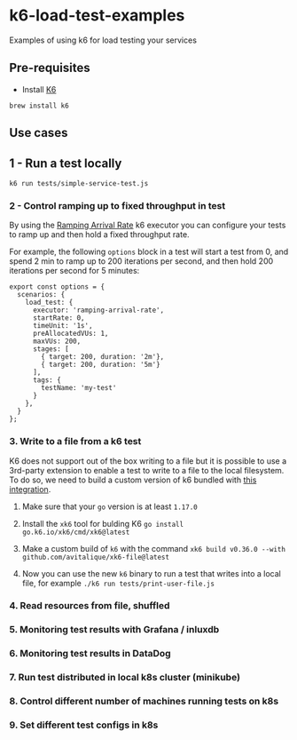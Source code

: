 # k6-load-test-examples
Examples of using k6 for load testing your services

## Pre-requisites
- Install [K6](https://k6.io/docs/get-started/installation/)
```
brew install k6
```

## Use cases

## 1 - Run a test locally
```
k6 run tests/simple-service-test.js
```

### 2 - Control ramping up to fixed throughput in test
By using the [Ramping Arrival Rate](https://k6.io/docs/using-k6/scenarios/executors/ramping-arrival-rate/) k6 executor you can configure your tests to ramp up and then hold a fixed throughput rate. 

For example, the following `options` block in a test will start a test from 0, and spend 2 min to ramp up to 200 iterations per second, and then hold 200 iterations per second for 5 minutes:
```
export const options = {
  scenarios: {
    load_test: {
      executor: 'ramping-arrival-rate',
      startRate: 0,
      timeUnit: '1s',
      preAllocatedVUs: 1,
      maxVUs: 200,
      stages: [
        { target: 200, duration: '2m'},
        { target: 200, duration: '5m'}
      ],
      tags: {
        testName: 'my-test'
      }
    },
  }
};
```

### 3. Write to a file from a k6 test
K6 does not support out of the box writing to a file but it is possible to use a 3rd-party extension to enable a test to write to a file to the local filesystem. To do so, we need to build a custom version of k6 bundled with [this integration](https://github.com/avitalique/xk6-file).

1. Make sure that your `go` version is at least `1.17.0`

2. Install the `xk6` tool for bulding K6 `go install go.k6.io/xk6/cmd/xk6@latest`

3. Make a custom build of `k6` with the command `xk6 build v0.36.0 --with github.com/avitalique/xk6-file@latest`

4. Now you can use the new `k6` binary to run a test that writes into a local file, for example `./k6 run tests/print-user-file.js`

### 4. Read resources from file, shuffled


### 5. Monitoring test results with Grafana / inluxdb


### 6. Monitoring test results in DataDog


### 7. Run test distributed in local k8s cluster (minikube)


### 8. Control different number of machines running tests on k8s


### 9. Set different test configs in k8s

